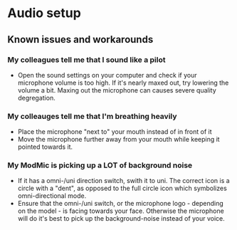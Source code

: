 # Audio setup

## Known issues and workarounds

### My colleagues tell me that I sound like a pilot

- Open the sound settings on your computer and check if your microphone volume is too high. If it's nearly maxed out, try lowering the volume a bit. Maxing out the microphone can causes severe quality degregation.

### My colleauges tell me that I'm breathing heavily

- Place the microphone "next to" your mouth instead of in front of it
- Move the microphone further away from your mouth while keeping it pointed towards it.

### My ModMic is picking up a LOT of background noise

- If it has a omni-/uni direction switch, swith it to uni. The correct icon is a circle with a "dent", as opposed to the full circle icon which symbolizes omni-directional mode.
- Ensure that the omni-/uni switch, or the microphone logo - depending on the model - is facing towards your face. Otherwise the microphone will do it's best to pick up the background-noise instead of your voice.
